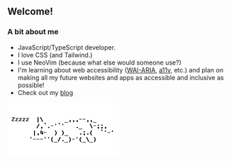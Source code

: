 ## Welcome!

### A bit about me

- JavaScript/TypeScript developer.
- I love CSS (and Tailwind.)
- I use NeoVim (because what else would someone use?)
- I'm learning about web accessibility ([WAI-ARIA](https://www.w3.org/WAI/standards-guidelines/aria), [a11y](https://www.a11yproject.com), etc.) and plan on making all my future websites and apps as accessible and inclusive as possible!
- Check out my [blog](https://blog.gumshoe.dev)

![Ascii Cat](./ascii-cat.gif)
